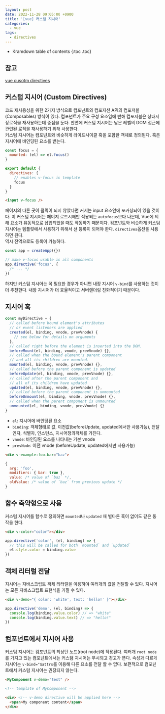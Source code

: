 ```yaml
---
layout: post
date: 2022-11-28 09:05:00 +0900
title: '[vue] 커스텀 지시어'
categories:
  - vue
tags:
  - directives
---
```


* Kramdown table of contents
{:toc .toc}

## 참고

[vue cusotm directives](https://vuejs.org/guide/reusability/custom-directives.html)


## 커스텀 지시어 (Custom Directives)

코드 재사용성을 위한 2가지 방식으로 컴포넌트와 컴포지션 API의 컴포저블(Composables) 방식이 있다. 컴포넌트가 주요 구성 요소임에 반해 컴포저블은 상태저장로직을 재사용하는데 중점을 둔다. 반면에 커스텀 지시어는 낮은 레벨의 DOM 접근에 관련된 로직을 재사용하기 위해 사용한다.   
커스텀 지시어는 컴포넌트와 비슷하게 라이프사이클 훅을 포함한 객체로 정의된다. 훅은 지시어에 바인딩된 요소를 받는다. 

```js
const focus = {
  mounted: (el) => el.focus()
}

export default {
  directives: {
    // enables v-focus in template
    focus
  }
}
```

```html
<input v-focus />
```

페이지의 다른 곳이 클릭이 되지 않았다면 커서는 input 요소안에 포커싱되어 있을 것이다. 이 커스텀 지시어는 페이지 로드시에만 적용되는 `autofocus`보다 나은데, Vue에 의해 요소가 유동적으로 삽입되었을 때도 작동하기 때문이다. 컴포넌트와 비슷하게 커스텀 지시어는 템플릿에서 사용하기 위해서 선 등록이 되어야 한다. `directives`옵션을 사용하면 된다.  
역시 전역으로도 등록이 가능하다.   

```js
const app = createApp({})

// make v-focus usable in all components
app.directive('focus', {
  /* ... */
})
```

하지만 커스텀 지시어는 꼭 필요한 경우가 아니면 내장 지시어 `v-bind`를 사용하는 것이 더 추천한다. 내장 지시어가 더 효율적이고 서버렌더링 친화적이기 때문이다. 

## 지시어 훅

```js
const myDirective = {
  // called before bound element's attributes
  // or event listeners are applied
  created(el, binding, vnode, prevVnode) {
    // see below for details on arguments
  },
  // called right before the element is inserted into the DOM.
  beforeMount(el, binding, vnode, prevVnode) {},
  // called when the bound element's parent component
  // and all its children are mounted.
  mounted(el, binding, vnode, prevVnode) {},
  // called before the parent component is updated
  beforeUpdate(el, binding, vnode, prevVnode) {},
  // called after the parent component and
  // all of its children have updated
  updated(el, binding, vnode, prevVnode) {},
  // called before the parent component is unmounted
  beforeUnmount(el, binding, vnode, prevVnode) {},
  // called when the parent component is unmounted
  unmounted(el, binding, vnode, prevVnode) {}
}
```

- `el`: 지시어에 바인딩된 요소
- `binding`: 객체형태로 값, 이전값(beforeUpdate, updated에서만 사용가능), 전달인자, 식별자, 인스턴스, 지시어정의객체를 가진다. 
- `vnode`: 바인딩된 요소를 나타내는 기본 vnode
- `prevNode`: 이전 vnode (beforeUpdate, updated에서만 사용가능)  
  
```html
<div v-example:foo.bar="baz">
```

```js
{
  arg: 'foo',
  modifiers: { bar: true },
  value: /* value of `baz` */,
  oldValue: /* value of `baz` from previous update */
}
```

## 함수 축약형으로 사용

커스텀 지시어를 함수로 정의하면 `mounted`나 `updated` 때 별다른 훅이 없어도 같은 동작을 한다.  

```html
<div v-color="color"></div>
```
```js
app.directive('color', (el, binding) => {
  // this will be called for both `mounted` and `updated`
  el.style.color = binding.value
})
```

## 객체 리터럴 전달

지시어는 자바스크립트 객체 리터럴을 이용하야 여러개의 값을 전달할 수 있다. 지시어는 모든 자바스크립트 표현식을 가질 수 있다. 


```html
<div v-demo="{ color: 'white', text: 'hello!' }"></div>
```

```js
app.directive('demo', (el, binding) => {
  console.log(binding.value.color) // => "white"
  console.log(binding.value.text) // => "hello!"
})
```

## 컴포넌트에서 지시어 사용

커스텀 지시어는 컴포넌트의 최상단 노드(root node)에 적용된다. 여러개 `root node`를 가지고 있는 컴포넌트에서는 커스텀 지시어는 무시되고 경고가 뜬다. 속성과 다르게 지시어는 `v-bind="$attrs`를 이용해 다른 요소를 전달 할 수 없다. 보편적으로 컴포넌트에서 커스텀 지시어는 권장되지 않는다.  

```html
<MyComponent v-demo="test" />
```

```html
<!-- template of MyComponent -->

<div> <!-- v-demo directive will be applied here -->
  <span>My component content</span>
</div>

````
